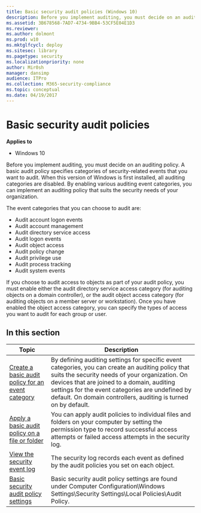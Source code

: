 ```yaml
---
title: Basic security audit policies (Windows 10)
description: Before you implement auditing, you must decide on an auditing policy.
ms.assetid: 3B678568-7AD7-4734-9BB4-53CF5E04E1D3
ms.reviewer: 
ms.author: dolmont
ms.prod: w10
ms.mktglfcycl: deploy
ms.sitesec: library
ms.pagetype: security
ms.localizationpriority: none
author: Mir0sh
manager: dansimp
audience: ITPro
ms.collection: M365-security-compliance
ms.topic: conceptual
ms.date: 04/19/2017
---
```


# Basic security audit policies

**Applies to**
-   Windows 10

Before you implement auditing, you must decide on an auditing policy. A basic audit policy specifies categories of security-related events that you want to audit. When this version of Windows is first installed, all auditing categories are disabled. By enabling various auditing event categories, you can implement an auditing policy that suits the security needs of your organization.

The event categories that you can choose to audit are:

-   Audit account logon events
-   Audit account management
-   Audit directory service access
-   Audit logon events
-   Audit object access
-   Audit policy change
-   Audit privilege use
-   Audit process tracking
-   Audit system events

If you choose to audit access to objects as part of your audit policy, you must enable either the audit directory service access category (for auditing objects on a domain controller), or the audit object access category (for auditing objects on a member server or workstation). Once you have enabled the object access category, you can specify the types of access you want to audit for each group or user.

## In this section

| Topic | Description |
| - | - |
| [Create a basic audit policy for an event category](create-a-basic-audit-policy-settings-for-an-event-category.md) | By defining auditing settings for specific event categories, you can create an auditing policy that suits the security needs of your organization. On devices that are joined to a domain, auditing settings for the event categories are undefined by default. On domain controllers, auditing is turned on by default. |
| [Apply a basic audit policy on a file or folder](apply-a-basic-audit-policy-on-a-file-or-folder.md) | You can apply audit policies to individual files and folders on your computer by setting the permission type to record successful access attempts or failed access attempts in the security log. | 
| [View the security event log](view-the-security-event-log.md) | The security log records each event as defined by the audit policies you set on each object.| 
| [Basic security audit policy settings](basic-security-audit-policy-settings.md) | Basic security audit policy settings are found under Computer Configuration\Windows Settings\Security Settings\Local Policies\Audit Policy.|
 
 
